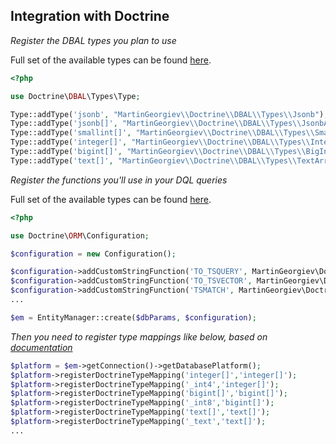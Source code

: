 ## Integration with Doctrine


*Register the DBAL types you plan to use*

Full set of the available types can be found [here](AVAILABLE-TYPES.md).

```php
<?php

use Doctrine\DBAL\Types\Type;

Type::addType('jsonb', "MartinGeorgiev\\Doctrine\\DBAL\\Types\\Jsonb");
Type::addType('jsonb[]', "MartinGeorgiev\\Doctrine\\DBAL\\Types\\JsonbArray");
Type::addType('smallint[]', "MartinGeorgiev\\Doctrine\\DBAL\\Types\\SmallIntArray");
Type::addType('integer[]', "MartinGeorgiev\\Doctrine\\DBAL\\Types\\IntegerArray");
Type::addType('bigint[]', "MartinGeorgiev\\Doctrine\\DBAL\\Types\\BigIntArray");
Type::addType('text[]', "MartinGeorgiev\\Doctrine\\DBAL\\Types\\TextArray");
```


*Register the functions you'll use in your DQL queries*


Full set of the available types can be found [here](AVAILABLE-FUNCTIONS-AND-OPERATORS.md).

```php
<?php

use Doctrine\ORM\Configuration;

$configuration = new Configuration();

$configuration->addCustomStringFunction('TO_TSQUERY', MartinGeorgiev\Doctrine\ORM\Query\AST\Functions\ToTsquery::class);
$configuration->addCustomStringFunction('TO_TSVECTOR', MartinGeorgiev\Doctrine\ORM\Query\AST\Functions\ToTsvector::class);
$configuration->addCustomStringFunction('TSMATCH', MartinGeorgiev\Doctrine\ORM\Query\AST\Functions\Tsmatch::class);
...

$em = EntityManager::create($dbParams, $configuration);
```

*Then you need to register type mappings like below, based on [documentation](https://www.doctrine-project.org/projects/doctrine-orm/en/2.6/cookbook/custom-mapping-types.html)*

```php
$platform = $em->getConnection()->getDatabasePlatform();
$platform->registerDoctrineTypeMapping('integer[]','integer[]');
$platform->registerDoctrineTypeMapping('_int4','integer[]');
$platform->registerDoctrineTypeMapping('bigint[]','bigint[]');
$platform->registerDoctrineTypeMapping('_int8','bigint[]');
$platform->registerDoctrineTypeMapping('text[]','text[]');
$platform->registerDoctrineTypeMapping('_text','text[]');
...

```
